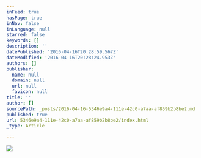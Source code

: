 ```yaml
---
inFeed: true
hasPage: true
inNav: false
inLanguage: null
starred: false
keywords: []
description: ''
datePublished: '2016-04-16T20:28:59.567Z'
dateModified: '2016-04-16T20:28:24.953Z'
authors: []
publisher:
  name: null
  domain: null
  url: null
  favicon: null
title: ''
author: []
sourcePath: _posts/2016-04-16-5346e9a4-111e-42c0-a7aa-af859b2b8be2.md
published: true
url: 5346e9a4-111e-42c0-a7aa-af859b2b8be2/index.html
_type: Article

---
```

![](https://the-grid-user-content.s3-us-west-2.amazonaws.com/7bf15e86-a6bf-41a6-a125-c0b1bfa60581.jpg)